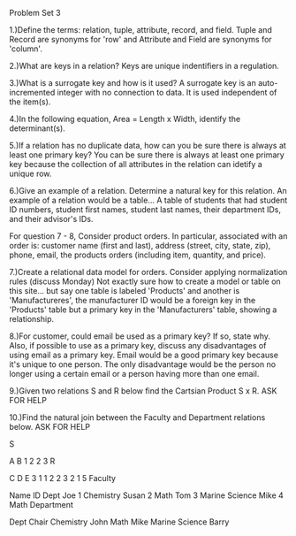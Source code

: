 Problem Set 3

1.)Define the terms: relation, tuple, attribute, record, and field.
    Tuple and Record are synonyms for 'row' and Attribute and Field are synonyms for 'column'.

2.)What are keys in a relation?
    Keys are unique indentifiers in a regulation.

3.)What is a surrogate key and how is it used?
    A surrogate key is an auto-incremented integer with no connection to data. It is used independent of the item(s).

4.)In the following equation, Area = Length x Width, identify the determinant(s).
    

5.)If a relation has no duplicate data, how can you be sure there is always at least one primary key?
    You can be sure there is always at least one primary key because the collection of all attributes in the relation can idetify a   unique row.

6.)Give an example of a relation. Determine a natural key for this relation.
    An example of a relation would be a table... A table of students that had student ID numbers, student first names, student last names, their department IDs, and their advisor's IDs.

For question 7 - 8, Consider product orders. In particular, associated with an order is: customer name (first and last), address (street, city, state, zip), phone, email, the products orders (including item, quantity, and price).

7.)Create a relational data model for orders. Consider applying normalization rules (discuss Monday)
    Not exactly sure how to create a model or table on this site... but say one table is labeled 'Products' and another is 'Manufactureres', the manufacturer ID would be a foreign key in the 'Products' table but a primary key in the 'Manufacturers' table, showing a relationship.

8.)For customer, could email be used as a primary key? If so, state why. Also, if possible to use as a primary key, discuss any disadvantages of using email as a primary key.
    Email would be a good primary key because it's unique to one person. The only disadvantage would be the person no longer using a certain email or a person having more than one email.

9.)Given two relations S and R below find the Cartsian Product S x R.
    ASK FOR HELP

10.)Find the natural join between the Faculty and Department relations below.
    ASK FOR HELP

S

A	B
1	2
2	3
R

C	D	E
3	1	1
2	2	3
2	1	5
Faculty

Name	ID	Dept
Joe	1	Chemistry
Susan	2	Math
Tom	3	Marine Science
Mike	4	Math
Department

Dept	Chair
Chemistry	John
Math	Mike
Marine Science	Barry
